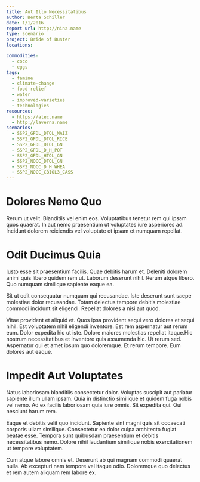 ```yaml
---
title: Aut Illo Necessitatibus
author: Berta Schiller
date: 1/1/2016
report url: http://nina.name
type: scenario
project: Bride of Buster
locations:

commodities:
  - coco
  - eggs
tags:
  - famine
  - climate-change
  - food-relief
  - water
  - improved-varieties
  - technologies
resources:
  - https://alec.name
  - http://laverna.name
scenarios:
  - SSP2_GFDL_DTOL_MAIZ
  - SSP2_GFDL_DTOL_RICE
  - SSP2_GFDL_DTOL_GN
  - SSP2_GFDL_D_H_POT
  - SSP2_GFDL_HTOL_GN
  - SSP2_NOCC_DTOL_GN
  - SSP2_NOCC_D_H_WHEA
  - SSP2_NOCC_CBIOL3_CASS
---
```

# Dolores Nemo Quo
Rerum ut velit. Blanditiis vel enim eos. Voluptatibus tenetur rem qui ipsam quos quaerat. In aut nemo praesentium ut voluptates iure asperiores ad. Incidunt dolorem reiciendis vel voluptate et ipsam et numquam repellat.

# Odit Ducimus Quia
Iusto esse sit praesentium facilis. Quae debitis harum et. Deleniti dolorem animi quis libero quidem rem ut. Laborum deserunt nihil. Rerum atque libero. Quo numquam similique sapiente eaque ea.
 Sit ut odit consequatur numquam qui recusandae. Iste deserunt sunt saepe molestiae dolor recusandae. Totam delectus tempore debitis molestiae commodi incidunt sit eligendi. Repellat dolores a nisi aut quod.
 Vitae provident et aliquid et. Quos ipsa provident sequi vero dolores et sequi nihil. Est voluptatem nihil eligendi inventore. Est rem aspernatur aut rerum eum. Dolor expedita hic ut iste. Dolore maiores molestias repellat itaque.Hic nostrum necessitatibus et inventore quis assumenda hic. Ut rerum sed. Aspernatur qui et amet ipsum quo doloremque. Et rerum tempore. Eum dolores aut eaque.

# Impedit Aut Voluptates
Natus laboriosam blanditiis consectetur dolor. Voluptas suscipit aut pariatur sapiente illum ullam ipsam. Quia in distinctio similique et quidem fuga nobis vel nemo. Ad ex facilis laboriosam quia iure omnis. Sit expedita qui. Qui nesciunt harum rem.
 Eaque et debitis velit quo incidunt. Sapiente sint magni quis sit occaecati corporis ullam similique. Consectetur ea dolor culpa architecto fugiat beatae esse. Tempora sunt quibusdam praesentium et debitis necessitatibus nemo. Dolore nihil laudantium similique nobis exercitationem ut tempore voluptatem.
 Cum atque labore omnis et. Deserunt ab qui magnam commodi quaerat nulla. Ab excepturi nam tempore vel itaque odio. Doloremque quo delectus et rem autem aliquam rem labore ex.
